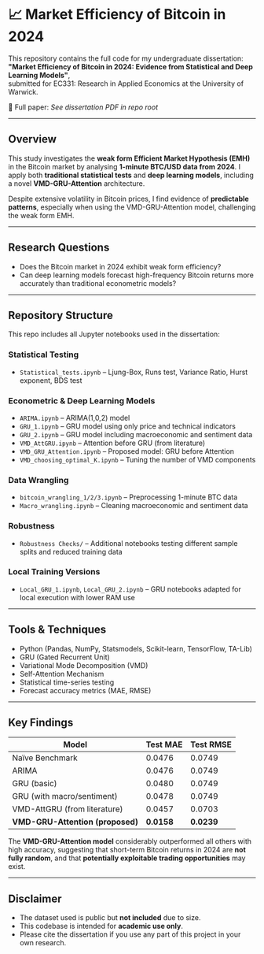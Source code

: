 # 📈 Market Efficiency of Bitcoin in 2024

This repository contains the full code for my undergraduate dissertation:  
**"Market Efficiency of Bitcoin in 2024: Evidence from Statistical and Deep Learning Models"**,  
submitted for EC331: Research in Applied Economics at the University of Warwick.

📄 Full paper: *See dissertation PDF in repo root*

---

## Overview

This study investigates the **weak form Efficient Market Hypothesis (EMH)** in the Bitcoin market by analysing **1-minute BTC/USD data from 2024**. I apply both **traditional statistical tests** and **deep learning models**, including a novel **VMD-GRU-Attention** architecture.

Despite extensive volatility in Bitcoin prices, I find evidence of **predictable patterns**, especially when using the VMD-GRU-Attention model, challenging the weak form EMH.

---

## Research Questions

- Does the Bitcoin market in 2024 exhibit weak form efficiency?
- Can deep learning models forecast high-frequency Bitcoin returns more accurately than traditional econometric models?

---

## Repository Structure

This repo includes all Jupyter notebooks used in the dissertation:

### Statistical Testing
- `Statistical_tests.ipynb` – Ljung-Box, Runs test, Variance Ratio, Hurst exponent, BDS test

### Econometric & Deep Learning Models
- `ARIMA.ipynb` – ARIMA(1,0,2) model
- `GRU_1.ipynb` – GRU model using only price and technical indicators
- `GRU_2.ipynb` – GRU model including macroeconomic and sentiment data
- `VMD_AttGRU.ipynb` – Attention before GRU (from literature)
- `VMD_GRU_Attention.ipynb` – Proposed model: GRU before Attention
- `VMD_choosing_optimal_K.ipynb` – Tuning the number of VMD components

### Data Wrangling
- `bitcoin_wrangling_1/2/3.ipynb` – Preprocessing 1-minute BTC data
- `Macro_wrangling.ipynb` – Cleaning macroeconomic and sentiment data

### Robustness
- `Robustness Checks/` – Additional notebooks testing different sample splits and reduced training data

### Local Training Versions
- `Local_GRU_1.ipynb`, `Local_GRU_2.ipynb` – GRU notebooks adapted for local execution with lower RAM use

---

## Tools & Techniques

- Python (Pandas, NumPy, Statsmodels, Scikit-learn, TensorFlow, TA-Lib)
- GRU (Gated Recurrent Unit)
- Variational Mode Decomposition (VMD)
- Self-Attention Mechanism
- Statistical time-series testing
- Forecast accuracy metrics (MAE, RMSE)

---

## Key Findings

| Model                          | Test MAE | Test RMSE |
|-------------------------------|----------|-----------|
| Naïve Benchmark               | 0.0476   | 0.0749    |
| ARIMA                         | 0.0476   | 0.0749    |
| GRU (basic)                   | 0.0480   | 0.0749    |
| GRU (with macro/sentiment)    | 0.0478   | 0.0749    |
| VMD-AttGRU (from literature)  | 0.0457   | 0.0703    |
| **VMD-GRU-Attention (proposed)** | **0.0158** | **0.0239** |

The **VMD-GRU-Attention model** considerably outperformed all others with high accuracy, suggesting that short-term Bitcoin returns in 2024 are **not fully random**, and that **potentially exploitable trading opportunities** may exist.

---

## Disclaimer

- The dataset used is public but **not included** due to size.
- This codebase is intended for **academic use only**.
- Please cite the dissertation if you use any part of this project in your own research.



